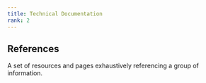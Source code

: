 ```yaml
---
title: Technical Documentation
rank: 2
---
```


## References

A set of resources and pages exhaustively referencing a group of information.